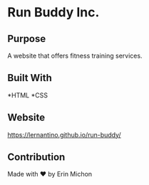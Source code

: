# Run Buddy Inc.

## Purpose
A website that offers fitness training services.

## Built With
*HTML
*CSS

## Website
https://lernantino.github.io/run-buddy/

## Contribution
Made with ❤️ by Erin Michon

